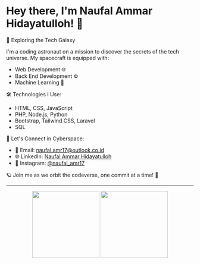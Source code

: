# Hey there, I'm Naufal Ammar Hidayatulloh! 👋

🚀 Exploring the Tech Galaxy

I'm a coding astronaut on a mission to discover the secrets of the tech universe. My spacecraft is equipped with:

- Web Development 🌐
- Back End Development ⚙️
- Machine Learning 🤖

🛠️ Technologies I Use:

- HTML, CSS, JavaScript
- PHP, Node.js, Python
- Bootstrap, Tailwind CSS, Laravel
- SQL

🌌 Let's Connect in Cyberspace:

- 📧 Email: [naufal.amr17@outlook.co.id](mailto:naufal.amr17@outlook.co.id)
- 🌐 LinkedIn: [Naufal Ammar Hidayatulloh](https://www.linkedin.com/in/naufalamr17)
- 📸 Instagram: [@naufal_amr17](https://instagram.com/naufal_amr17)

🪐 Join me as we orbit the codeverse, one commit at a time! 🌠

---

<p align="center">
  <img height="180em" src="https://github-readme-stats-eight-theta.vercel.app/api?username=naufalamr17&show_icons=true&theme=tokyonight&include_all_commits=true&count_private=true"/>
  <img height="180em" src="https://github-readme-stats-eight-theta.vercel.app/api/top-langs/?username=naufalamr17&layout=compact&langs_count=8&theme=tokyonight"/>
</p>
